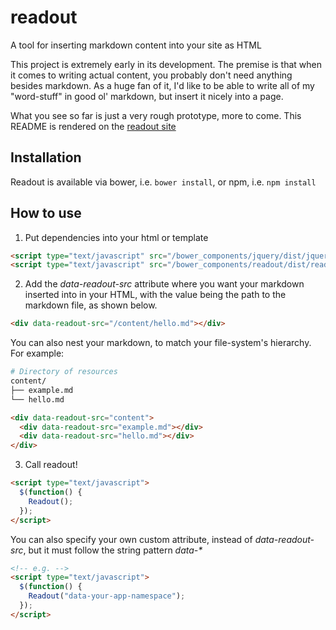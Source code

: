 # readout
A tool for inserting markdown content into your site as HTML

This project is extremely early in its development. The premise is that when it comes to writing actual content, you probably don't need anything besides markdown. As a huge fan of it, I'd like to be able to write all of my "word-stuff" in good ol' markdown, but insert it nicely into a page.

What you see so far is just a very rough prototype, more to come. This README is rendered on the [readout site](http://asimpletune.github.io/readout/)

## Installation

Readout is available via bower, i.e. `bower install`, or npm, i.e. `npm install`

## How to use

1. Put dependencies into your html or template

```html
<script type="text/javascript" src="/bower_components/jquery/dist/jquery.min.js"></script>
<script type="text/javascript" src="/bower_components/readout/dist/readout.js"></script>
```

2. Add the *data-readout-src* attribute where you want your markdown inserted into in your HTML, with the value being the path to the markdown file, as shown below.

```html
<div data-readout-src="/content/hello.md"></div>
```

  You can also nest your markdown, to match your file-system's hierarchy. For example:

```bash
# Directory of resources
content/
├── example.md
└── hello.md
```

```html
<div data-readout-src="content">
  <div data-readout-src="example.md"></div>
  <div data-readout-src="hello.md"></div>
</div>
```

3. Call readout!

```html
<script type="text/javascript">
  $(function() {
    Readout();
  });
</script>
```
  You can also specify your own custom attribute, instead of *data-readout-src*, but it must follow the string pattern *data-\**

```html
<!-- e.g. -->
<script type="text/javascript">
  $(function() {
    Readout("data-your-app-namespace");
  });
</script>
```
